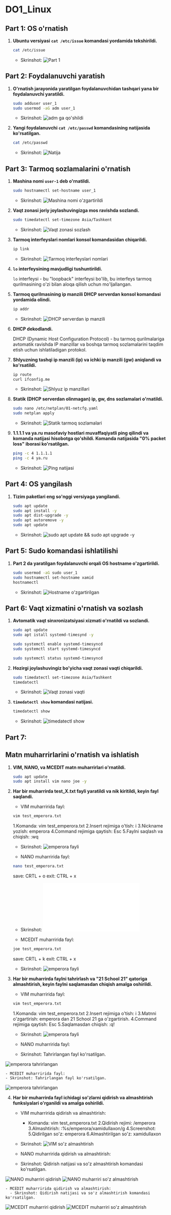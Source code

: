 # DO1_Linux

## Part 1: OS o'rnatish

1. **Ubuntu versiyasi `cat /etc/issue` komandasi yordamida tekshirildi.**
    ```sh
    cat /etc/issue
    ```
    - Skrinshot: ![Part 1](part_1.png)


## Part 2: Foydalanuvchi yaratish

1. **O'rnatish jarayonida yaratilgan foydalanuvchidan tashqari yana bir foydalanuvchi yaratildi.**
    ```sh
    sudo adduser user_1
    sudo usermod -aG adm user_1
    ```
    - Skrinshot: ![adm ga qo'shildi](part_2.1.png)

2. **Yangi foydalanuvchi `cat /etc/passwd` komandasining natijasida ko'rsatilgan.**
    ```sh
    cat /etc/passwd
    ```
    - Skrinshot: ![Natija](part_2.png)


## Part 3: Tarmoq sozlamalarini o'rnatish

1. **Mashina nomi `user-1` deb o'rnatildi.**
    ```sh
    sudo hostnamectl set-hostname user_1
    ```
    - Skrinshot: ![Mashina nomi o'zgartirildi](part_3.1.png)

2. **Vaqt zonasi joriy joylashuvingizga mos ravishda sozlandi.**
    ```sh
    sudo timedatectl set-timezone Asia/Tashkent
    ```
    - Skrinshot: ![Vaqt zonasi sozlash](part_3.2.png)

3. **Tarmoq interfeyslari nomlari konsol komandasidan chiqarildi.**
    ```sh
    ip link
    ```
    - Skrinshot: ![Tarmoq interfeyslari nomlari](part_3.3.png)

4. **`lo` interfeysining mavjudligi tushuntirildi.**

    `lo` interfeysi - bu "loopback" interfeysi bo'lib, bu interfeys tarmoq qurilmasining o'zi bilan aloqa qilish uchun mo'ljallangan.

5. **Tarmoq qurilmasining ip manzili DHCP serverdan konsol komandasi yordamida olindi.**
    ```sh
    ip addr
    ```
    - Skrinshot: ![DHCP serverdan ip manzili](part_3.5.png)

6. **DHCP dekodlandi.**

    DHCP (Dynamic Host Configuration Protocol) - bu tarmoq qurilmalariga avtomatik ravishda IP manzillar va boshqa tarmoq sozlamalarini taqdim etish uchun ishlatiladigan protokol.

7. **Shlyuzning tashqi ip manzili (ip) va ichki ip manzili (gw) aniqlandi va ko'rsatildi.**
    ```sh
    ip route
    curl ifconfig.me
    ```
    - Skrinshot: ![Shlyuz ip manzillari](part_3.6.png)

8. **Statik (DHCP serverdan olinmagan) ip, gw, dns sozlamalari o'rnatildi.**
    ```sh
    sudo nano /etc/netplan/01-netcfg.yaml
    sudo netplan apply
    ```
    - Skrinshot: ![Statik tarmoq sozlamalari](part_3.7.png)

9. **1.1.1.1 va ya.ru masofaviy hostlari muvaffaqiyatli ping qilindi va komanda natijasi hisobotga qo'shildi. Komanda natijasida "0% packet loss" iborasi ko'rsatilgan.**
    ```sh
    ping -c 4 1.1.1.1
    ping -c 4 ya.ru
    ```
    - Skrinshot: ![Ping natijasi](part_3.8.png)


## Part 4: OS yangilash

1. **Tizim paketlari eng so'nggi versiyaga yangilandi.**
    ```sh
    sudo apt update
    sudo apt install -y
    sudo apt dist-upgrade -y
    sudo apt autoremove -y
    sudo apt update
    ```
    - Skrinshot: ![sudo apt update && sudo apt upgrade -y](part_4.png)
  

## Part 5: Sudo komandasi ishlatilishi

1. **Part 2 da yaratilgan foydalanuvchi orqali OS hostname o'zgartirildi.**
    ```sh
    sudo usermod -aG sudo user_1
    sudo hostnamectl set-hostname xamid
    hostnamectl
    ```
    - Skrinshot: ![Hostname o'zgartirilgan](part_5.png)


## Part 6: Vaqt xizmatini o'rnatish va sozlash

1. **Avtomatik vaqt sinxronizatsiyasi xizmati o'rnatildi va sozlandi.**
    ```sh
    sudo apt update
    sudo apt istall systemd-timesynd -y

    sudo systemctl enable systemd-timesyncd
    sudo systemctl start systemd-timesyncd

    sudo systemctl status systemd-timesyncd
    ```

2. **Hozirgi joylashuvingiz bo'yicha vaqt zonasi vaqti chiqarildi.**
    ```sh
    sudo timedatectl set-timezone Asia/Tashkent
    timedatectl
    ```
    - Skrinshot: ![Vaqt zonasi vaqti](part_6.png)

3. **`timedatectl show` komandasi natijasi.**
    ```sh
    timedatectl show
    ```
    - Skrinshot: ![timedatectl show](part_6.1.png)


## Part 7: 

## Matn muharrirlarini o'rnatish va ishlatish

1. **VIM, NANO, va MCEDIT matn muharrirlari o'rnatildi.**
    ```sh
    sudo apt update
    sudo apt install vim nano joe -y
    ```

2. **Har bir muharrirda test_X.txt fayli yaratildi va nik kiritildi, keyin fayl saqlandi.**
    - VIM muharririda fayl:
    ```sh
    vim test_emperora.txt
    ```
    1.Komanda: vim test_emperora.txt
    2.Insert rejimiga o'tish: i
    3.Nickname yozish: emperora
    4.Command rejimiga qaytish: Esc
    5.Faylni saqlash va chiqish: :wq
    - Skrinshot: ![emperora fayli](part_7.1_vim.png)

    - NANO muharririda fayl:
    ```sh
    nano test_emperora.txt
    ```
    save: CRTL + o
    exit: CTRL + x
    - Skrinshot: ![emperora fayli](part_7.2_nano.txt)

    - MCEDIT muharririda fayl:
    ```sh
    joe test_emperora.txt
    ```
    save: CRTL + k
    exit: CTRL + x
    - Skrinshot: ![emperora fayli]()

3. **Har bir muharrirda faylni tahrirlash va "21 School 21" qatoriga almashtirish, keyin faylni saqlamasdan chiqish amalga oshirildi.**
    - VIM muharririda fayl:
    ```sh
    vim test_emperora.txt
    ```
    1.Komanda: vim test_emperora.txt
    2.Insert rejimiga o'tish: i
    3.Matnni o'zgartirish: emperora dan 21 School 21 ga o'zgartirish.
    4.Command rejimiga qaytish: Esc
    5.Saqlamasdan chiqish: :q!
    - Skrinshot: ![emperora fayli](part_7.2_vim.png)

    - NANO muharririda fayl:
    - Skrinshot: Tahrirlangan fayl ko'rsatilgan.

![emperora tahrirlangan](screenshots/test_nano_after_edit.jpg)

    - MCEDIT muharririda fayl:
    - Skrinshot: Tahrirlangan fayl ko'rsatilgan.

![emperora tahrirlangan](screenshots/test_mcedit_after_edit.jpg)

4. **Har bir muharrirda fayl ichidagi so'zlarni qidirish va almashtirish funksiyalari o'rganildi va amalga oshirildi.**
    - VIM muharririda qidirish va almashtirish:
      - Komanda: vim test_emperora.txt
    2.Qidirish rejimi: /emperora
    3.Almashtirish: :%s/emperora/xamidullaxon/g
    4.Screenshot:
    5.Qidirilgan so'z: emperora
    6.Almashtirilgan so'z: xamidullaxon
    - Skrinshot: ![VIM so'z almashtirish](part_7.3_vim.png)

    - NANO muharririda qidirish va almashtirish:
    - Skrinshot: Qidirish natijasi va so'z almashtirish komandasi ko'rsatilgan.

![NANO muharriri qidirish](screenshots/nano_search.jpg)
![NANO muharriri so'z almashtirish](screenshots/nano_replace.jpg)

    - MCEDIT muharririda qidirish va almashtirish:
      - Skrinshot: Qidirish natijasi va so'z almashtirish komandasi ko'rsatilgan.

![MCEDIT muharriri qidirish](screenshots/mcedit_search.jpg)
![MCEDIT muharriri so'z almashtirish](screenshots/mcedit_replace.jpg)






